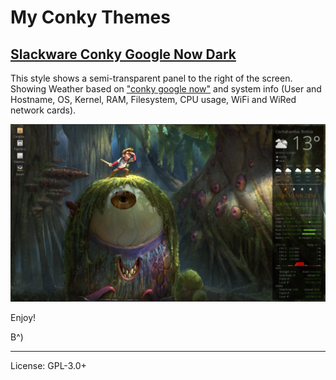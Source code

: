 
# My Conky Themes

## [Slackware Conky Google Now Dark](https://github.com/51114u9/conky-themes/tree/master/slackware-conky-google-now-dark)

This style shows a semi-transparent panel to the right of the screen. Showing Weather based on ["conky google now"](http://satya164.deviantart.com/art/Conky-Google-Now-366545753) and system info (User and Hostname, OS, Kernel, RAM, Filesystem, CPU usage, WiFi and WiRed network cards).

![screenshot](https://github.com/51114u9/conky-themes/raw/master/slackware-conky-google-now-dark/screenshot.jpg)

Enjoy!

B^)

---

License: GPL-3.0+

